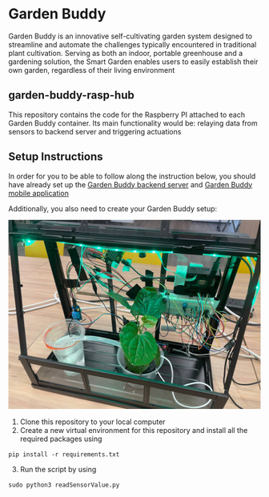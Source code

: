 # Garden Buddy

Garden Buddy is an innovative self-cultivating garden system designed to streamline and automate the challenges typically encountered in traditional plant cultivation. Serving as both an indoor, portable greenhouse and a gardening solution, the Smart Garden enables users to easily establish their own garden, regardless of their living environment

## garden-buddy-rasp-hub

This repository contains the code for the Raspberry PI attached to each Garden Buddy container. Its main functionality would be: relaying data from sensors to backend server and triggering actuations

## Setup Instructions

In order for you to be able to follow along the instruction below, you should have already set up the [Garden Buddy backend server](https://github.com/ireneliee/garden-buddy-backend) and [Garden Buddy mobile application](https://github.com/ireneliee/garden-buddy-mobile)

Additionally, you also need to create your Garden Buddy setup:

![garden-buddy-setup](https://github.com/ireneliee/garden-mobile-rasp-hub/blob/main/garden_buddy_setup.jpg?raw=true)

1. Clone this repository to your local computer
2. Create a new virtual environment for this repository and install all the required packages using
```
pip install -r requirements.txt
```
3. Run the script by using 
```
sudo python3 readSensorValue.py
```

